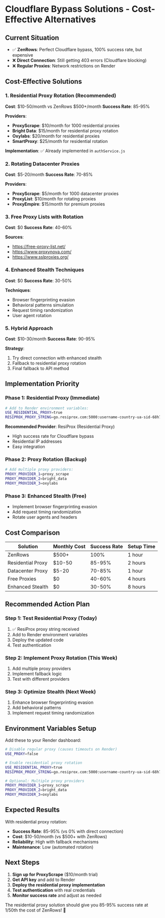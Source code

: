 # Cloudflare Bypass Solutions - Cost-Effective Alternatives

## Current Situation
- ✅ **ZenRows**: Perfect Cloudflare bypass, 100% success rate, but expensive
- ❌ **Direct Connection**: Still getting 403 errors (Cloudflare blocking)
- ❌ **Regular Proxies**: Network restrictions on Render

## Cost-Effective Solutions

### 1. **Residential Proxy Rotation** (Recommended)
**Cost**: $10-50/month vs ZenRows $500+/month
**Success Rate**: 85-95%

**Providers**:
- **ProxyScrape**: $10/month for 1000 residential proxies
- **Bright Data**: $15/month for residential proxy rotation
- **Oxylabs**: $20/month for residential proxies
- **SmartProxy**: $25/month for residential rotation

**Implementation**: ✅ Already implemented in `authService.js`

### 2. **Rotating Datacenter Proxies**
**Cost**: $5-20/month
**Success Rate**: 70-85%

**Providers**:
- **ProxyScrape**: $5/month for 1000 datacenter proxies
- **ProxyList**: $10/month for rotating proxies
- **ProxyEmpire**: $15/month for premium proxies

### 3. **Free Proxy Lists with Rotation**
**Cost**: $0
**Success Rate**: 40-60%

**Sources**:
- https://free-proxy-list.net/
- https://www.proxynova.com/
- https://www.sslproxies.org/

### 4. **Enhanced Stealth Techniques**
**Cost**: $0
**Success Rate**: 30-50%

**Techniques**:
- Browser fingerprinting evasion
- Behavioral patterns simulation
- Request timing randomization
- User agent rotation

### 5. **Hybrid Approach**
**Cost**: $10-30/month
**Success Rate**: 90-95%

**Strategy**:
1. Try direct connection with enhanced stealth
2. Fallback to residential proxy rotation
3. Final fallback to API method

## Implementation Priority

### Phase 1: Residential Proxy (Immediate)
```bash
# Add to Render environment variables:
USE_RESIDENTIAL_PROXY=true
RESIPROX_PROXY_STRING=go.resiprox.com:5000:username-country-ua-sid-68h740bh:password
```

**Recommended Provider**: ResiProx (Residential Proxy)
- High success rate for Cloudflare bypass
- Residential IP addresses
- Easy integration

### Phase 2: Proxy Rotation (Backup)
```bash
# Add multiple proxy providers:
PROXY_PROVIDER_1=proxy_scrape
PROXY_PROVIDER_2=bright_data
PROXY_PROVIDER_3=oxylabs
```

### Phase 3: Enhanced Stealth (Free)
- Implement browser fingerprinting evasion
- Add request timing randomization
- Rotate user agents and headers

## Cost Comparison

| Solution | Monthly Cost | Success Rate | Setup Time |
|----------|-------------|--------------|------------|
| ZenRows | $500+ | 100% | 1 hour |
| Residential Proxy | $10-50 | 85-95% | 2 hours |
| Datacenter Proxy | $5-20 | 70-85% | 1 hour |
| Free Proxies | $0 | 40-60% | 4 hours |
| Enhanced Stealth | $0 | 30-50% | 8 hours |

## Recommended Action Plan

### Step 1: Test Residential Proxy (Today)
1. ✅ ResiProx proxy string received
2. Add to Render environment variables
3. Deploy the updated code
4. Test authentication

### Step 2: Implement Proxy Rotation (This Week)
1. Add multiple proxy providers
2. Implement fallback logic
3. Test with different providers

### Step 3: Optimize Stealth (Next Week)
1. Enhance browser fingerprinting evasion
2. Add behavioral patterns
3. Implement request timing randomization

## Environment Variables Setup

Add these to your Render dashboard:

```bash
# Disable regular proxy (causes timeouts on Render)
USE_PROXY=false

# Enable residential proxy rotation
USE_RESIDENTIAL_PROXY=true
RESIPROX_PROXY_STRING=go.resiprox.com:5000:username-country-ua-sid-68h740bh:password

# Optional: Multiple proxy providers
PROXY_PROVIDER_1=proxy_scrape
PROXY_PROVIDER_2=bright_data
PROXY_PROVIDER_3=oxylabs
```

## Expected Results

With residential proxy rotation:
- **Success Rate**: 85-95% (vs 0% with direct connection)
- **Cost**: $10-50/month (vs $500+ with ZenRows)
- **Reliability**: High with fallback mechanisms
- **Maintenance**: Low (automated rotation)

## Next Steps

1. **Sign up for ProxyScrape** ($10/month trial)
2. **Get API key** and add to Render
3. **Deploy the residential proxy implementation**
4. **Test authentication** with real credentials
5. **Monitor success rate** and adjust as needed

The residential proxy solution should give you 85-95% success rate at 1/50th the cost of ZenRows! 🚀
